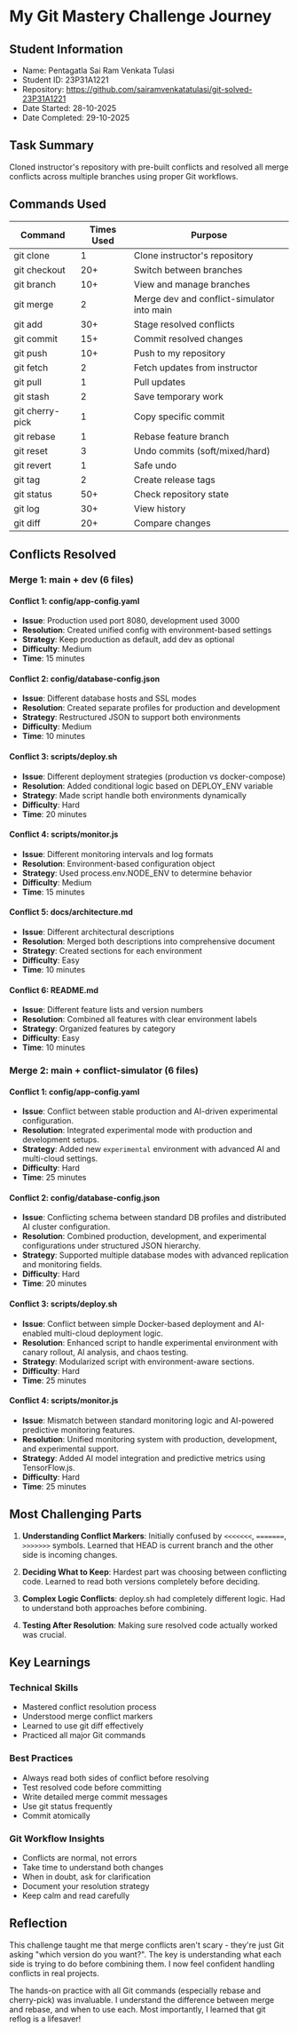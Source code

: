 # My Git Mastery Challenge Journey

## Student Information
- Name: Pentagatla Sai Ram Venkata Tulasi
- Student ID: 23P31A1221
- Repository: https://github.com/sairamvenkatatulasi/git-solved-23P31A1221
- Date Started: 28-10-2025
- Date Completed: 29-10-2025

## Task Summary
Cloned instructor's repository with pre-built conflicts and resolved all 
merge conflicts across multiple branches using proper Git workflows.

## Commands Used

| Command | Times Used | Purpose |
|---------|------------|----------|
| git clone | 1 | Clone instructor's repository |
| git checkout | 20+ | Switch between branches |
| git branch | 10+ | View and manage branches |
| git merge | 2 | Merge dev and conflict-simulator into main |
| git add | 30+ | Stage resolved conflicts |
| git commit | 15+ | Commit resolved changes |
| git push | 10+ | Push to my repository |
| git fetch | 2 | Fetch updates from instructor |
| git pull | 1 | Pull updates |
| git stash | 2 | Save temporary work |
| git cherry-pick | 1 | Copy specific commit |
| git rebase | 1 | Rebase feature branch |
| git reset | 3 | Undo commits (soft/mixed/hard) |
| git revert | 1 | Safe undo |
| git tag | 2 | Create release tags |
| git status | 50+ | Check repository state |
| git log | 30+ | View history |
| git diff | 20+ | Compare changes |

## Conflicts Resolved

### Merge 1: main + dev (6 files)

#### Conflict 1: config/app-config.yaml
- **Issue**: Production used port 8080, development used 3000
- **Resolution**: Created unified config with environment-based settings
- **Strategy**: Keep production as default, add dev as optional
- **Difficulty**: Medium
- **Time**: 15 minutes

#### Conflict 2: config/database-config.json
- **Issue**: Different database hosts and SSL modes
- **Resolution**: Created separate profiles for production and development
- **Strategy**: Restructured JSON to support both environments
- **Difficulty**: Medium
- **Time**: 10 minutes

#### Conflict 3: scripts/deploy.sh
- **Issue**: Different deployment strategies (production vs docker-compose)
- **Resolution**: Added conditional logic based on DEPLOY_ENV variable
- **Strategy**: Made script handle both environments dynamically
- **Difficulty**: Hard
- **Time**: 20 minutes

#### Conflict 4: scripts/monitor.js
- **Issue**: Different monitoring intervals and log formats
- **Resolution**: Environment-based configuration object
- **Strategy**: Used process.env.NODE_ENV to determine behavior
- **Difficulty**: Medium
- **Time**: 15 minutes

#### Conflict 5: docs/architecture.md
- **Issue**: Different architectural descriptions
- **Resolution**: Merged both descriptions into comprehensive document
- **Strategy**: Created sections for each environment
- **Difficulty**: Easy
- **Time**: 10 minutes

#### Conflict 6: README.md
- **Issue**: Different feature lists and version numbers
- **Resolution**: Combined all features with clear environment labels
- **Strategy**: Organized features by category
- **Difficulty**: Easy
- **Time**: 10 minutes

### Merge 2: main + conflict-simulator (6 files)

#### Conflict 1: config/app-config.yaml
- **Issue**: Conflict between stable production and AI-driven experimental configuration.
- **Resolution**: Integrated experimental mode with production and development setups.
- **Strategy**: Added new `experimental` environment with advanced AI and multi-cloud settings.
- **Difficulty**: Hard
- **Time**: 25 minutes

#### Conflict 2: config/database-config.json
- **Issue**: Conflicting schema between standard DB profiles and distributed AI cluster configuration.
- **Resolution**: Combined production, development, and experimental configurations under structured JSON hierarchy.
- **Strategy**: Supported multiple database modes with advanced replication and monitoring fields.
- **Difficulty**: Hard
- **Time**: 20 minutes

#### Conflict 3: scripts/deploy.sh
- **Issue**: Conflict between simple Docker-based deployment and AI-enabled multi-cloud deployment logic.
- **Resolution**: Enhanced script to handle experimental environment with canary rollout, AI analysis, and chaos testing.
- **Strategy**: Modularized script with environment-aware sections.
- **Difficulty**: Hard
- **Time**: 25 minutes

#### Conflict 4: scripts/monitor.js
- **Issue**: Mismatch between standard monitoring logic and AI-powered predictive monitoring features.
- **Resolution**: Unified monitoring system with production, development, and experimental support.
- **Strategy**: Added AI model integration and predictive metrics using TensorFlow.js.
- **Difficulty**: Hard
- **Time**: 25 minutes


## Most Challenging Parts

1. **Understanding Conflict Markers**: Initially confused by `<<<<<<<`, `=======`, `>>>>>>>` symbols. Learned that HEAD is current branch and the other side is incoming changes.

2. **Deciding What to Keep**: Hardest part was choosing between conflicting code. Learned to read both versions completely before deciding.

3. **Complex Logic Conflicts**: deploy.sh had completely different logic. Had to understand both approaches before combining.

4. **Testing After Resolution**: Making sure resolved code actually worked was crucial.

## Key Learnings

### Technical Skills
- Mastered conflict resolution process
- Understood merge conflict markers
- Learned to use git diff effectively
- Practiced all major Git commands

### Best Practices
- Always read both sides of conflict before resolving
- Test resolved code before committing
- Write detailed merge commit messages
- Use git status frequently
- Commit atomically

### Git Workflow Insights
- Conflicts are normal, not errors
- Take time to understand both changes
- When in doubt, ask for clarification
- Document your resolution strategy
- Keep calm and read carefully

## Reflection
This challenge taught me that merge conflicts aren't scary - they're 
just Git asking "which version do you want?". The key is understanding 
what each side is trying to do before combining them. I now feel 
confident handling conflicts in real projects.

The hands-on practice with all Git commands (especially rebase and 
cherry-pick) was invaluable. I understand the difference between merge 
and rebase, and when to use each. Most importantly, I learned that 
git reflog is a lifesaver!
